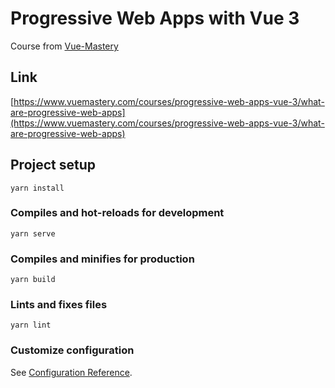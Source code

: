 # Progressive Web Apps with Vue 3
Course from [Vue-Mastery](https://vuemastery.com)

## Link
[https://www.vuemastery.com/courses/progressive-web-apps-vue-3/what-are-progressive-web-apps](https://www.vuemastery.com/courses/progressive-web-apps-vue-3/what-are-progressive-web-apps)


## Project setup

```
yarn install
```

### Compiles and hot-reloads for development

```
yarn serve
```

### Compiles and minifies for production

```
yarn build
```

### Lints and fixes files

```
yarn lint
```

### Customize configuration

See [Configuration Reference](https://cli.vuejs.org/config/).
